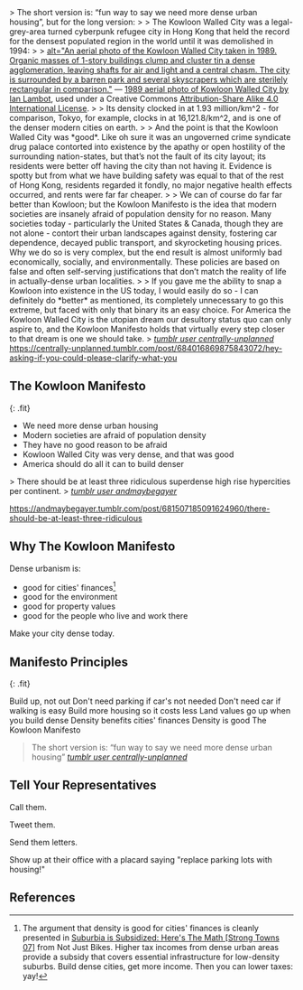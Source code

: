 
<div class="tumblr-post" data-href="https://embed.tumblr.com/embed/post/sR1RuUw5fci51KptGhn4Fg/684016869875843072" data-did="d6886208e2ac7172bac8fd4135124587ed79e283" markdown=1>
> The short version is: “fun way to say we need more dense urban housing”, but for the long version:
> 
> The Kowloon Walled City was a legal-grey-area turned cyberpunk refugee city in Hong Kong that held the record for the densest populated region in the world until it was demolished in 1994:
>
> <a href="https://commons.wikimedia.org/wiki/File:KWC_-_1989_Aerial.jpg">alt="An aerial photo of the Kowloon Walled City taken in 1989. Organic masses of 1-story buildings clump and cluster tin a dense agglomeration, leaving shafts for air and light and a central chasm. The city is surrounded by a barren park and several skyscrapers which are sterilely rectangular in comparison."</a> &mdash; <a href="https://commons.wikimedia.org/wiki/File:KWC_-_1989_Aerial.jpg">1989 aerial photo of Kowloon Walled City by Ian Lambot</a>, used under a Creative Commons <a href="https://creativecommons.org/licenses/by-sa/4.0/deed.en">Attribution-Share Alike 4.0 International License</a>.
> 
> Its density clocked in at 1.93 million/km^2 - for comparison, Tokyo, for example, clocks in at 16,121.8/km^2, and is one of the denser modern cities on earth.
> 
> And the point is that the Kowloon Walled City was *good*. Like oh sure it was an ungoverned crime syndicate drug palace contorted into existence by the apathy or open hostility of the surrounding nation-states, but that’s not the fault of its city layout; its residents were better off having the city than not having it. Evidence is spotty but from what we have building safety was equal to that of the rest of Hong Kong, residents regarded it fondly, no major negative health effects occurred, and rents were far far cheaper.
> 
> We can of course do far far better than Kowloon; but the Kowloon Manifesto is the idea that modern societies are insanely afraid of population density for no reason. Many societies today - particularly the United States & Canada, though they are not alone - contort their urban landscapes against density, fostering car dependence, decayed public transport, and skyrocketing housing prices. Why we do so is very complex, but the end result is almost uniformly bad economically, socially, and environmentally. These policies are based on false and often self-serving justifications that don’t match the reality of life in actually-dense urban localities.
> 
> If you gave me the ability to snap a Kowloon into existence in the US today, I would easily do so - I can definitely do *better* as mentioned, its completely unnecessary to go this extreme, but faced with only that binary its an easy choice. For America the Kowloon Walled City is the utopian dream our desultory status quo can only aspire to, and the Kowloon Manifesto holds that virtually every step closer to that dream is one we should take.
> <cite><a href="https://web.archive.org/web/20220624035228/https://centrally-unplanned.tumblr.com/post/684016869875843072/hey-asking-if-you-could-please-clarify-what-you">tumblr user centrally-unplanned</a></cite>
<a href="https://centrally-unplanned.tumblr.com/post/684016869875843072/hey-asking-if-you-could-please-clarify-what-you">https://centrally-unplanned.tumblr.com/post/684016869875843072/hey-asking-if-you-could-please-clarify-what-you</a>
</div><script async src="https://assets.tumblr.com/post.js"></script>

## The Kowloon Manifesto
{: .fit}

- We need more dense urban housing
- Modern societies are afraid of population density
- They have no good reason to be afraid
- Kowloon Walled City was very dense, and that was good
- America should do all it can to build denser

<div class="tumblr-post" data-href="https://embed.tumblr.com/embed/post/5DhR87-5uDUzzKaL-Zmzgg/681507185091624960" data-did="391479e9a54abeeceb172e9e9bec6d3ebae4e240" markdown=1>
> There should be at least three ridiculous superdense high rise hypercities per continent.
> <cite><a href="">tumblr user andmaybegayer</a></cite>

<a href="https://andmaybegayer.tumblr.com/post/681507185091624960/there-should-be-at-least-three-ridiculous">https://andmaybegayer.tumblr.com/post/681507185091624960/there-should-be-at-least-three-ridiculous</a>
</div>

## Why The Kowloon Manifesto

Dense urbanism is:

- good for cities' finances[^5]
- good for the environment
- good for property values
- good for the people who live and work there

<p class="fit">Make your city dense today.</p>

## Manifesto Principles
{: .fit}

<div style="border: 0.5em solid var(--primary) outset;">
<span class="fit">Build up, not out</span>
<span class="fit">Don't need parking if car's not needed</span>
<span class="fit">Don't need car if walking is easy</span>
<span class="fit">Build more housing so it costs less</span>
<span class="fit">Land values go up when you build dense</span>
<span class="fit">Density benefits cities' finances</span>
<span class="fit">Density is good</span>
<span class="fit impact">The Kowloon Manifesto</span>
</div>

> The short version is: “fun way to say we need more dense urban housing”
> <cite><a href="https://web.archive.org/web/20220624035228/https://centrally-unplanned.tumblr.com/post/684016869875843072/hey-asking-if-you-could-please-clarify-what-you">tumblr user centrally-unplanned</a></cite>

## Tell Your Representatives

Call them.

Tweet them.

Send them letters.

Show up at their office with a placard saying "replace parking lots with housing!"

## References

[^1]: "As of May 1, 2015, the ward had an estimated population of 298,250, with a population density of 22,920 persons per km^2" [Wikipedia, Toshima](as of May 1, 2015, the ward had an estimated population of 298,250, with a population density of 22,920 persons per km2)
[^2]: "New York has the highest population density of any major city in the United States, with over 27,000 people per square mile." [NYC Planning](https://www1.nyc.gov/site/planning/data-maps/nyc-population/population-facts.page)
[^3]: Paris population density of 54,156 per square mile from [Wikipedia's List of world cities by population density](https://en.wikipedia.org/wiki/List_of_world_cities_by_population_density). Paris is 30th on the list in June 2022.
[^4]: [Mal&eacute;'s population density is _also_ via Wikipedia](https://en.wikipedia.org/wiki/Mal%C3%A9).
[^5]: The argument that density is good for cities' finances is cleanly presented in [Suburbia is Subsidized: Here's The Math [Strong Towns 07]](https://www.youtube.com/watch?v=7Nw6qyyrTeI) from Not Just Bikes. Higher tax incomes from dense urban areas provide a subsidy that covers essential infrastructure for low-density suburbs. Build dense cities, get more income. Then you can lower taxes: yay!
